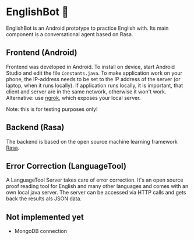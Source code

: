 # EnglishBot 🤖
EnglishBot is an Android prototype to practice English with. Its main component is a conversational agent based on Rasa. 

## Frontend (Android)
Frontend was developed in Android. To install on device, start Android Studio and edit the file `Constants.java`.
To make application work on your phone, the IP-address needs to be set to the IP address of the server (or laptop, when it runs locally). If application runs locally, it is important, that client and server are in the same network, otherwise it won't work. Alternative: use [ngrok](https://ngrok.com/), which exposes your local server.

Note: this is for testing purposes only!

## Backend (Rasa)
The backend is based on the open source machine learning framework [Rasa](https://rasa.com).

## Error Correction (LanguageTool)
A LanguageTool Server takes care of error correction. It's an open source proof reading tool for English and many other languages and comes with an own local java server. The server can be accessed via HTTP calls and gets back the results als JSON data.

## Not implemented yet
- MongoDB connection
